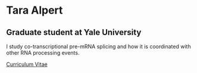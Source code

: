# Tara Alpert
## Graduate student at Yale University

I study co-transcriptional pre-mRNA splicing and how it is coordinated with other RNA processing events.

[Curriculum Vitae](/assets/AlpertCV.pdf)
